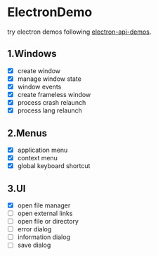 # ElectronDemo

try electron demos following [electron-api-demos](https://github.com/electron/electron-api-demos).

## 1.Windows

- [x] create window
- [x] manage window state
- [x] window events
- [x] create frameless window
- [X] process crash relaunch
- [X] process lang relaunch

## 2.Menus

- [x] application menu
- [x] context menu
- [x] global keyboard shortcut

## 3.UI
- [x] open file manager
- [ ] open external links
- [ ] open file or directory
- [ ] error dialog
- [ ] information dialog
- [ ] save dialog
